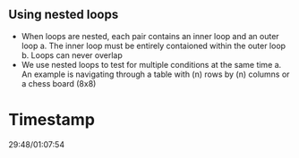 ## Using nested loops

-   When loops are nested, each pair contains an inner loop and an outer loop
    a. The inner loop must be entirely contaioned within the outer loop
    b. Loops can never overlap
-   We use nested loops to test for multiple conditions at the same time
    a. An example is navigating through a table with (n) rows by (n) columns or a chess board (8x8)

# Timestamp

29:48/01:07:54
